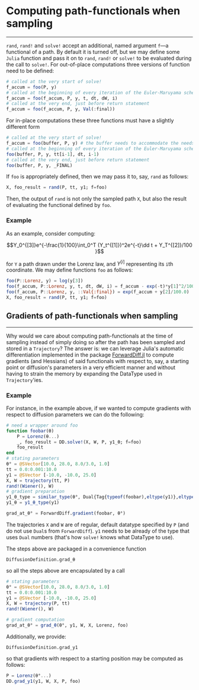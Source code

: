 # Computing path-functionals when sampling
******
`rand`, `rand!` and `solve!` accept an additional, named argument `f`—a functional of a path. By default it is turned off, but we may define some `Julia` function and pass it on to `rand`, `rand!` or `solve!` to be evaluated during the call to `solve!`. For out-of-place computations three versions of function need to be defined:
```julia
# called at the very start of solve!
f_accum = foo(P, y)
# called at the beginning of every iteration of the Euler-Maruyama scheme
f_accum = foo(f_accum, P, y, t, dt, dW, i)
# called at the very end, just before return statement
f_accum = foo(f_accum, P, y, Val(:final))
```
For in-place computations these three functions must have a slightly different form
```julia
# called at the very start of solve!
f_accum = foo(buffer, P, y) # the buffer needs to accommodate the needs of function f
# called at the beginning of every iteration of the Euler-Maruyama scheme
foo(buffer, P, y, tt[i-1], dt, i-1)
# called at the very end, just before return statement
foo(buffer, P, y, _FINAL)
```
If `foo` is appropriately defined, then we may pass it to, say, `rand` as follows:
```julia
X, foo_result = rand(P, tt, y1; f=foo)
```
Then, the output of `rand` is not only the sampled path `X`, but also the result of evaluating the functional defined by `foo`.
### Example
As an example, consider computing:
```math
Y_0^{[3]}e^{-\frac{1}{100}\int_0^T (Y_t^{[1]})^2e^{-t}\dd t + Y_T^{[2]}/100 }
```
for `Y` a path drawn under the Lorenz law, and $Y^{[i]}$ representing its `i`th coordinate. We may define functions `foo` as follows:
```julia
foo(P::Lorenz, y) = log(y[3])
foo(f_accum, P::Lorenz, y, t, dt, dW, i) = f_accum - exp(-t)*y[1]^2/100.0*dt
foo(f_accum, P::Lorenz, y, ::Val{:final}) = exp(f_accum + y[2]/100.0)
X, foo_result = rand(P, tt, y1; f=foo)
```
## Gradients of path-functionals when sampling
-----
Why would we care about computing path-functionals at the time of sampling instead of simply doing so after the path has been sampled and stored in a `Trajectory`? The answer is: we can leverage Julia's automatic differentiation implemented in the package [ForwardDiff.jl](https://github.com/JuliaDiff/ForwardDiff.jl) to compute gradients (and Hessians) of said functionals with respect to, say, a starting point or diffusion's parameters in a very efficient manner and without having to strain the memory by expanding the DataType used in `Trajectory`'ies.

### Example
For instance, in the example above, if we wanted to compute gradients with respect to diffusion parameters we can do the following:
```julia
# need a wrapper around foo
function foobar(θ)
    P = Lorenz(θ...)
    _, foo_result = DD.solve!(X, W, P, y1_θ; f=foo)
    foo_result
end
# stating parameters
θ° = @SVector[10.0, 28.0, 8.0/3.0, 1.0]
tt = 0.0:0.001:10.0
y1 = @SVector [-10.0, -10.0, 25.0]
X, W = trajectory(tt, P)
rand!(Wiener(), W)
# gradient preparation
y1_θ_type = similar_type(θ°, Dual{Tag{typeof(foobar),eltype(y1)},eltype(y1),length(θ)}, Size(y1))
y1_θ = y1_θ_type(y1)

grad_at_θ° = ForwardDiff.gradient(foobar, θ°)
```
The trajectories `X` and `W` are of regular, default datatype specified by `P` (and do not use `Dual`s from `ForwardDiff`). `y1` needs to be already of the type that uses `Dual` numbers (that's how `solve!` knows what DataType to use).

The steps above are packaged in a convenience function
```@docs
DiffusionDefinition.grad_θ
```
so all the steps above are encapsulated by a call
```julia
# stating parameters
θ° = @SVector[10.0, 28.0, 8.0/3.0, 1.0]
tt = 0.0:0.001:10.0
y1 = @SVector [-10.0, -10.0, 25.0]
X, W = trajectory(P, tt)
rand!(Wiener(), W)

# gradient computation
grad_at_θ° = grad_θ(θ°, y1, W, X, Lorenz, foo)
```

Additionally, we provide:
```@docs
DiffusionDefinition.grad_y1
```
so that gradients with respect to a starting position may be computed as follows:
```julia
P = Lorenz(θ°...)
DD.grad_y1(y1, W, X, P, foo)
```
